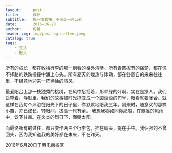 ```yaml
---
layout:     post
title:      成长
subtitle:   挥一挥衣袖，不带走一片云彩
date:       2016-06-20
author:     何晨
header-img: img/post-bg-coffee.jpeg
catalog: true
tags:
    - 生活
    - 散文
---
```


所有的成长，都在收拾行李的那一刻看的格外清晰。所有青苗拔节的痛楚，都在慌不择路的跌跌撞撞中涌上心头。所有夏天的燥热与悸动，都在各顾自的来来往往里，不经意地迎来一阵徐徐的清风。

最爱阳台上那一枝独秀的桃树，在风中招摇着，那翠绿的叶啊，实在是撩人。我们遥望着，静默里，我们的故事被时光拖拽成一个圆滚滚的句号，眼看就要闭合。就这样在我每个沐浴在阳光下的日子里，你默默地陪我三年。刚来时，随意买的那株小苗，亦已成长，转眼间，拔高一尺有余。 我想我亦如同你那般，在飘摇的风雨中，饮下甘霖。在炎炎的烈日下，面朝太阳。

而最终所有的过往，都只变作两三个行李包，挂在肩头，提在手中。我倔强的不曾回头，因为我知道我的美好都在未来，不在昨天。

2016年6月20日于西电南校区
